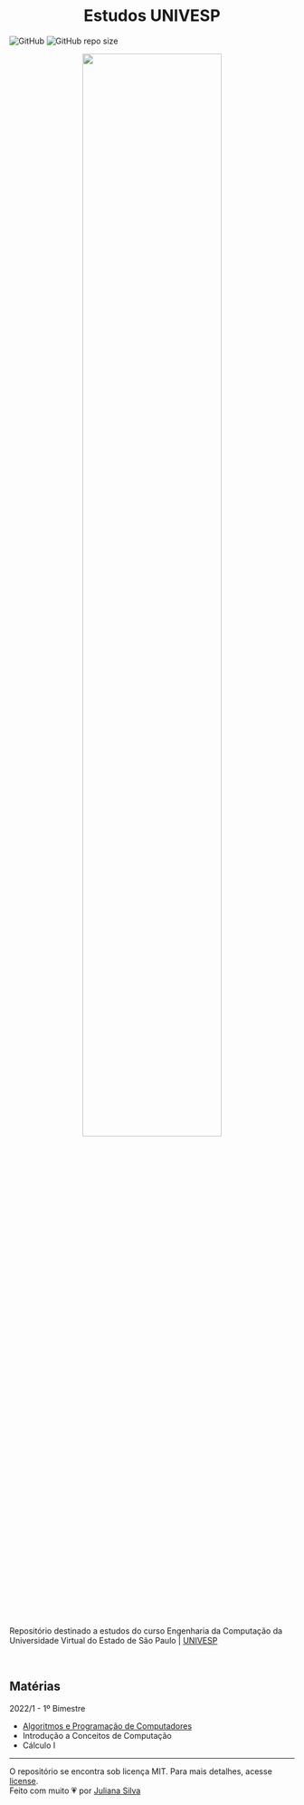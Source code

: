 <h1 align='center'>Estudos UNIVESP</h1>

![GitHub](https://img.shields.io/github/license/juxxnn/estudos-univesp)
![GitHub repo size](https://img.shields.io/github/repo-size/juxxnn/estudos-univesp)

<p align="center"> <img src="https://1.bp.blogspot.com/-5KEVfdwVYP0/X2-ckFfYKkI/AAAAAAAAGqs/oZGjRTxnwA4ugCctDa6AsYi08EwdxLE_QCPcBGAYYCw/s1280/c18090a25ff6a94690abd65856ec744b.gif" width="70%"/> </p>

<br>

Repositório destinado a estudos do curso Engenharia da Computação da Universidade Virtual do Estado de São Paulo | [UNIVESP](https://univesp.br/)

<br>

## Matérias

2022/1 - 1º Bimestre

- [Algoritmos e Programação de Computadores](https://github.com/juxxnn/estudos-univesp/tree/main/Algoritmo%20e%20Programa%C3%A7%C3%A3o%20de%20Computadores%20I)
- Introdução a Conceitos de Computação
- Cálculo I



-------------------
O repositório se encontra sob licença MIT. Para mais detalhes, acesse <a href="https://github.com/juxxnn/estudos-univesp/blob/main/LICENSE">license</a>.
<br>
Feito com muito 💗 por <a href="https://github.com/juxxnn">Juliana Silva</a>




